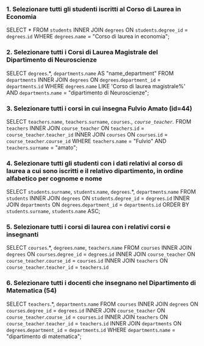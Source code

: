 ### 1. Selezionare tutti gli studenti iscritti al Corso di Laurea in Economia

  SELECT *
  FROM `students`
  INNER JOIN `degrees`
  ON `students`.`degree_id` = `degrees`.`id`
  WHERE `degrees`.`name` = "Corso di laurea in economia";

###  2. Selezionare tutti i Corsi di Laurea Magistrale del Dipartimento di Neuroscienze

  SELECT `degrees`.*, `departments`.`name` AS "name_department"
  FROM `departments`
  INNER JOIN `degrees`
  ON `degrees`.`department_id` = `departments`.`id`
  WHERE `degrees`.`name` LIKE 'Corso di laurea magistrale%' AND `departments`.`name` = "dipartimento di Neuroscienze";

### 3. Selezionare tutti i corsi in cui insegna Fulvio Amato (id=44)

  SELECT `teachers`.`name`, `teachers`.`surname`, `courses`.*, `course_teacher`.*
  FROM `teachers`
  INNER JOIN `course_teacher`
  ON `teachers`.`id` = `course_teacher`.`teacher_id`
  INNER JOIN `courses`
  ON `courses`.`id` = `course_teacher`.`course_id`
  WHERE `teachers`.`name` = "Fulvio" AND `teachers`.`surname` = "amato";

### 4. Selezionare tutti gli studenti con i dati relativi al corso di laurea a cui sono iscritti e il relativo dipartimento, in ordine alfabetico per cognome e nome

  SELECT `students`.`surname`, `students`.`name`, `degrees`.*, `departments`.`name`
  FROM `students`
  INNER JOIN `degrees`
  ON `students`.`degree_id` = `degrees`.`id`
  INNER JOIN `departments`
  ON `degrees`.`department_id` = `departments`.`id`
  ORDER BY `students`.`surname`, `students`.`name` ASC;

### 5. Selezionare tutti i corsi di laurea con i relativi corsi e insegnanti

  SELECT `courses`.*, `degrees`.`name`, `teachers`.`name`
  FROM `courses`
  INNER JOIN `degrees`
  ON `courses`.`degree_id` = `degrees`.`id`
  INNER JOIN `course_teacher`
  ON `course_teacher`.`course_id` = `courses`.`id`
  INNER JOIN `teachers`
  ON `course_teacher`.`teacher_id` = `teachers`.`id`

### 6. Selezionare tutti i docenti che insegnano nel Dipartimento di Matematica (54)

  SELECT `teachers`.*, `departments`.`name`
  FROM `courses`
  INNER JOIN `degrees`
  ON `courses`.`degree_id` = `degrees`.`id`
  INNER JOIN `course_teacher`
  ON `course_teacher`.`course_id` = `courses`.`id`
  INNER JOIN `teachers`
  ON `course_teacher`.`teacher_id` = `teachers`.`id`
  INNER JOIN `departments`
  ON `degrees`.`department_id` = `departments`.`id`
  WHERE `departments`.`name` = "dipartimento di matematica";